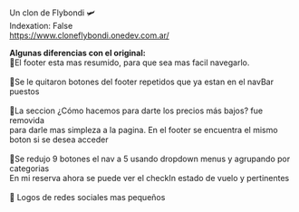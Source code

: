 Un clon de Flybondi 🛩<br>
Indexation: False <br>
https://www.cloneflybondi.onedev.com.ar/<br>

<b>
Algunas diferencias con el original: </b>
<br>
  🔹El footer esta mas resumido, para que sea mas facil navegarlo. <br>
  <br>
  🔸Se le quitaron botones del footer repetidos que ya estan en el navBar puestos <br>
  <br>
  🔹La seccion ¿Cómo hacemos para darte los precios más bajos? fue removida <br>
  para darle mas simpleza a la pagina. En el footer se encuentra el mismo boton si se desea acceder <br>
  <br>
  🔸Se redujo 9 botones el nav a 5 usando dropdown menus y agrupando por categorias <br>
  En mi reserva ahora se puede ver el checkIn estado de vuelo y pertinentes<br>
  <br>
  🔹 Logos de redes sociales mas pequeños <br>
<br>
